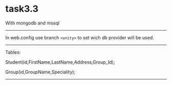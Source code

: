 task3.3
=======

With mongodb and mssql
*****
In web.config use branch `<unity>` to set wich db provider will be used.

*****
Tables:

Student(id,FirstName,LastName,Address,Group_Id);

Group(id,GroupName,Speciality);
*****

